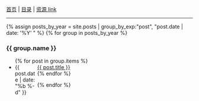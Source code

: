 [首页](/) | [目录]({{site.baseurl}}) | [资源 link]({{site.baseurl}}/resources)

---

{% assign posts_by_year = site.posts | group_by_exp:"post", "post.date | date: '%Y' " %}
{% for group in posts_by_year %}

<h3>{{ group.name }}</h3>
<ul>
  {% for post in group.items %}
    <li><div style="width:60px; float:left;">{{ post.date | date: "%b %-d" }}</div> <a href="{{ post.url | relative_url }}">{{ post.title }}</a></li>
  {% endfor %}
</ul>
{% endfor %}
